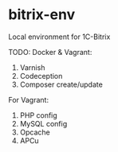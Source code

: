 # bitrix-env
Local environment for 1C-Bitrix

TODO:
Docker & Vagrant:
1. Varnish
2. Codeception
3. Composer create/update

For Vagrant:
1. PHP config
2. MySQL config
3. Opcache
4. APCu
